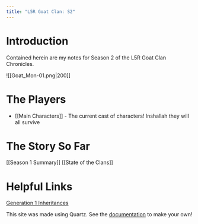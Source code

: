 ```yaml
---
title: "L5R Goat Clan: S2"
---
```

# Introduction
Contained herein are my notes for Season 2 of the L5R Goat Clan Chronicles.

![[Goat_Mon-01.png|200]]
# The Players
- [[Main Characters]] - The current cast of characters! Inshallah they will all survive
# The Story So Far
[[Season 1 Summary]]
[[State of the Clans]]

# Helpful Links
[Generation 1 Inheritances](https://docs.google.com/document/d/1M58NHNJodjIJJrMXiGsx6p_XYRTf19lNN7-RZ-wVcKY/edit)

This site was made using Quartz. 
See the [documentation](https://quartz.jzhao.xyz) to make your own!
